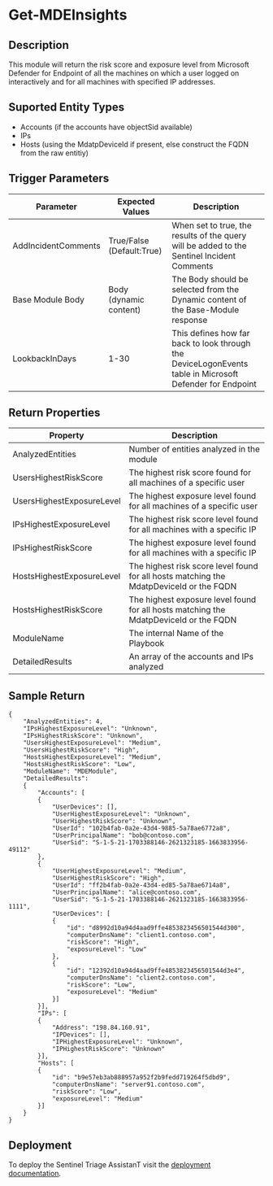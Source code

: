 ﻿# Get-MDEInsights

## Description
This module will return the risk score and exposure level from Microsoft Defender for Endpoint of all the machines on which a user logged on interactively and for all machines with specified IP addresses.

## Suported Entity Types
* Accounts (if the accounts have objectSid available)
* IPs
* Hosts (using the MdatpDeviceId if present, else construct the FQDN from the raw entitiy)

## Trigger Parameters

|Parameter|Expected Values|Description|
|---|---|---|
|AddIncidentComments|True/False (Default:True)|When set to true, the results of the query will be added to the Sentinel Incident Comments|
|Base Module Body|Body (dynamic content)|The Body should be selected from the Dynamic content of the Base-Module response|
|LookbackInDays|1-30|This defines how far back to look through the DeviceLogonEvents table in Microsoft Defender for Endpoint|

## Return Properties

|Property|Description|
|---|---|
|AnalyzedEntities|Number of entities analyzed in the module|
|UsersHighestRiskScore|The highest risk score found for all machines of a specific user|
|UsersHighestExposureLevel|The highest exposure level found for all machines of a specific user|
|IPsHighestExposureLevel|The highest risk score level found for all machines with a specific IP|
|IPsHighestRiskScore|The highest exposure level found for all machines with a specific IP|
|HostsHighestExposureLevel|The highest risk score level found for all hosts matching the MdatpDeviceId or the FQDN|
|HostsHighestRiskScore|The highest exposure level found for all hosts matching the MdatpDeviceId or the FQDN|
|ModuleName|The internal Name of the Playbook|
|DetailedResults|An array of the accounts and IPs analyzed|

## Sample Return

```
{
    "AnalyzedEntities": 4,
    "IPsHighestExposureLevel": "Unknown",
    "IPsHighestRiskScore": "Unknown",
    "UsersHighestExposureLevel": "Medium",
    "UsersHighestRiskScore": "High",
    "HostsHighestExposureLevel": "Medium",
    "HostsHighestRiskScore": "Low",
    "ModuleName": "MDEModule",
    "DetailedResults":
    {
        "Accounts": [
        {
            "UserDevices": [],
            "UserHighestExposureLevel": "Unknown",
            "UserHighestRiskScore": "Unknown",
            "UserId": "102b4fab-0a2e-43d4-9885-5a78ae6772a8",
            "UserPrincipalName": "bob@contoso.com",
            "UserSid": "S-1-5-21-1703388146-2621323185-1663833956-49112"
        },
        {
            "UserHighestExposureLevel": "Medium",
            "UserHighestRiskScore": "High",
            "UserId": "ff2b4fab-0a2e-43d4-ed85-5a78ae6714a8",
            "UserPrincipalName": "alice@contoso.com",
            "UserSid": "S-1-5-21-1703388146-2621323185-1663833956-1111",
            "UserDevices": [
            {
                "id": "d8992d10a94d4aad9ffe4853823456501544d300",
                "computerDnsName": "client1.contoso.com",
                "riskScore": "High",
                "exposureLevel": "Low"
            },
            {
                "id": "12392d10a94d4aad9ffe4853823456501544d3e4",
                "computerDnsName": "client2.contoso.com",
                "riskScore": "Low",
                "exposureLevel": "Medium"
            }]
        }],
        "IPs": [
        {
            "Address": "198.84.160.91",
            "IPDevices": [],
            "IPHighestExposureLevel": "Unknown",
            "IPHighestRiskScore": "Unknown"
        }],
        "Hosts": [
        {
            "id": "b9e57eb3ab888957a952f2b9fedd719264f5dbd9",
            "computerDnsName": "server91.contoso.com",
            "riskScore": "Low",
            "exposureLevel": "Medium"
        }]
    }
}
```

## Deployment

To deploy the Sentinel Triage AssistanT visit the [deployment documentation](/Docs/deployment.md).
